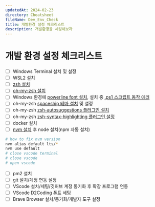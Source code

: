 ```yaml
---
updatedAt: 2024-02-23
directory: Cheatsheet
fileName: Dev_Env_Check
title: 개발환경 설정 체크리스트
description: 개발환경을 세팅해보자
---
```


# 개발 환경 설정 체크리스트

- [ ] Windows Terminal 설치 및 설정
- [ ] WSL2 설치
- [ ] [zsh 설치](https://github.com/ohmyzsh/ohmyzsh/wiki/Installing-ZSH)
- [ ] [oh-my-zsh 설치](https://github.com/ohmyzsh/ohmyzsh)
- [ ] Windows 환경에 [powerline font 설치](https://github.com/powerline/fonts), 설치 중 [.ps1 스크립트 동작 에러](https://learn.microsoft.com/ko-kr/powershell/module/microsoft.powershell.core/about/about_scripts?view=powershell-7.3)
- [ ] oh-my-zsh [spaceship 테마 설치](https://spaceship-prompt.sh/) 및 설정
- [ ] oh-my-zsh [zsh-autosuggestions 플러그인 설치](https://github.com/zsh-users/zsh-autosuggestions/blob/master/INSTALL.md)
- [ ] oh-my-zsh [zsh-syntax-highlighting 플러그인 설정](https://github.com/zsh-users/zsh-syntax-highlighting/blob/master/INSTALL.md)
- [ ] docker 설치
- [ ] [nvm 설치](https://github.com/nvm-sh/nvm) 후 node 설치(npm 자동 설치)

```sh
# how to fix nvm version
nvm alias default lts/*
nvm use default
# close vscode terminal
# close vscode
# open vscode
```

- [ ] pm2 설치
- [ ] git 설치/계정 연동 설정
- [ ] VScode 설치/세팅/깃허브 계정 동기화 후 확장 프로그램 연동
- [ ] VScode D2Coding 폰트 세팅
- [ ] Brave Browser 설치/동기화/개발자 도구 설정
